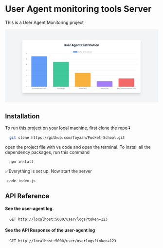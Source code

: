 # User Agent monitoring tools Server

This is a User Agent Monitoring project

![image alt](https://github.com/foyzan/Pocket-School/blob/f70655e46a830130660b5765dd4c3e96a7b6c4ff/userAgentLog/Screenshot%202025-07-07%20212224.png)



## Installation

To run this project on your local machine, first clone the repo ⏬ 

```bash
  git clone https://github.com/foyzan/Pocket-School.git
```
open the project file with vs code and open the terminal. 
To install all the dependency packages, run this command

```bash
  npm install 
```
✅Everything is set up. Now start the server

```bash
 node index.js
```
## API Reference


#### See the user-agent log.

```HTTP
  GET http://localhost:5000/user/logs?token=123
```
#### See the API Response of the user-agent log

```http
  GET http://localhost:5000/user/userlogs?token=123
```
